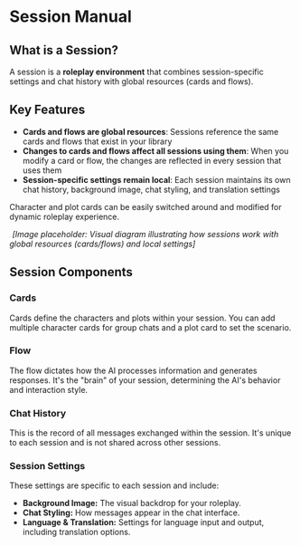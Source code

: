 # Session Manual

## What is a Session?

A session is a **roleplay environment** that combines session-specific settings and chat history with global resources (cards and flows).

## Key Features

- **Cards and flows are global resources**: Sessions reference the same cards and flows that exist in your library
- **Changes to cards and flows affect all sessions using them**: When you modify a card or flow, the changes are reflected in every session that uses them
- **Session-specific settings remain local**: Each session maintains its own chat history, background image, chat styling, and translation settings

Character and plot cards can be easily switched around and modified for dynamic roleplay experience.

![Session concept diagram](./images/session.png)
*[Image placeholder: Visual diagram illustrating how sessions work with global resources (cards/flows) and local settings]*

## Session Components

### Cards

Cards define the characters and plots within your session. You can add multiple character cards for group chats and a plot card to set the scenario.

### Flow

The flow dictates how the AI processes information and generates responses. It's the "brain" of your session, determining the AI's behavior and interaction style.

### Chat History

This is the record of all messages exchanged within the session. It's unique to each session and is not shared across other sessions.

### Session Settings

These settings are specific to each session and include:
- **Background Image:** The visual backdrop for your roleplay.
- **Chat Styling:** How messages appear in the chat interface.
- **Language & Translation:** Settings for language input and output, including translation options.
